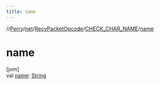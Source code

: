 ```yaml
---
title: name
---
```

//[Perry](../../../../index.html)/[net](../../index.html)/[RecvPacketOpcode](../index.html)/[CHECK_CHAR_NAME](index.html)/[name](name.html)



# name



[jvm]\
val [name](name.html): [String](https://kotlinlang.org/api/latest/jvm/stdlib/kotlin/-string/index.html)




